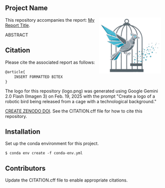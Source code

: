 Project Name
---

<img src="logo.png" align="right" width=200 />

This repository accompanies the report: [My Report Title]().

ABSTRACT

Citation
---
Please cite the associated report as follows:

~~~code
@article{
    INSERT FORMATTED BITEX
}
~~~

The logo for this repository (logo.png) was generated using Google Gemini 2.0 Flash (Imagen 3) on Feb. 19, 2025 with the prompt "Create a logo of a robotic bird being released from a cage with a technological background."

[CREATE ZENODO DOI](https://zenodo.org/account/settings/github/). See the CITATION.cff file for how to cite this repository.

Installation
---
Set up the conda environment for this project.
~~~code
$ conda env create -f conda-env.yml
~~~

Contributors
---
Update the CITATION.cff file to enable appropriate citations.  
